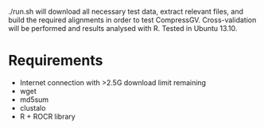 ./run.sh will download all necessary test data, extract relevant files, and build the required alignments in order to test CompressGV. Cross-validation will be performed and results analysed with R. Tested in Ubuntu 13.10.

# Requirements

- Internet connection with >2.5G download limit remaining
- wget
- md5sum
- clustalo
- R + ROCR library